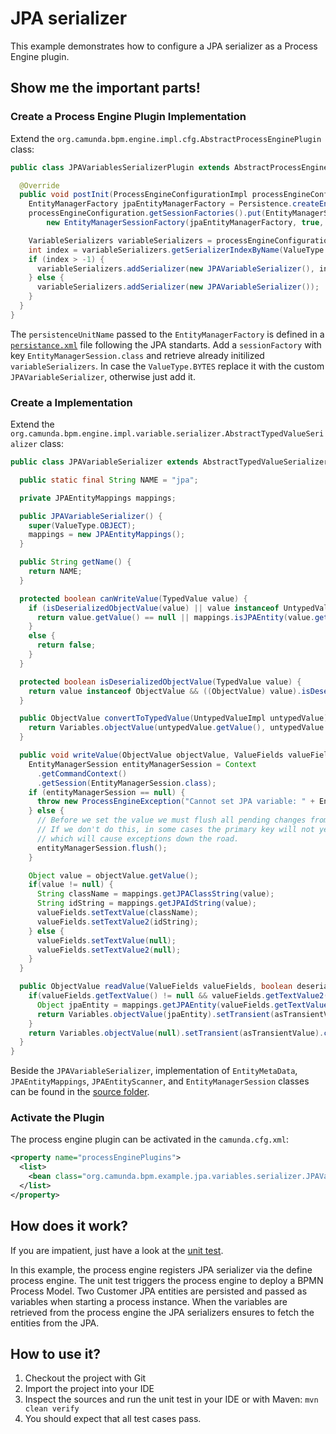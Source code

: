 # JPA serializer 

This example demonstrates how to configure a JPA serializer as a Process Engine plugin.


## Show me the important parts!



### Create a Process Engine Plugin Implementation

Extend the `org.camunda.bpm.engine.impl.cfg.AbstractProcessEnginePlugin` class:

``` java
public class JPAVariablesSerializerPlugin extends AbstractProcessEnginePlugin {

  @Override
  public void postInit(ProcessEngineConfigurationImpl processEngineConfiguration) {
    EntityManagerFactory jpaEntityManagerFactory = Persistence.createEntityManagerFactory("activiti-jpa-pu");
    processEngineConfiguration.getSessionFactories().put(EntityManagerSession.class,
        new EntityManagerSessionFactory(jpaEntityManagerFactory, true, true));

    VariableSerializers variableSerializers = processEngineConfiguration.getVariableSerializers();
    int index = variableSerializers.getSerializerIndexByName(ValueType.BYTES.getName());
    if (index > -1) {
      variableSerializers.addSerializer(new JPAVariableSerializer(), index);
    } else {
      variableSerializers.addSerializer(new JPAVariableSerializer());
    }
  }
}
```

The `persistenceUnitName` passed to the `EntityManagerFactory` is defined in a [`persistance.xml`][1] file following the JPA standarts.
Add a `sessionFactory` with key `EntityManagerSession.class` and retrieve already initilized `variableSerializers`.
In case the `ValueType.BYTES` replace it with the custom `JPAVariableSerializer`, otherwise just add it.

### Create a Implementation

Extend the `org.camunda.bpm.engine.impl.variable.serializer.AbstractTypedValueSerializer` class:

``` java
public class JPAVariableSerializer extends AbstractTypedValueSerializer<ObjectValue> {

  public static final String NAME = "jpa";

  private JPAEntityMappings mappings;

  public JPAVariableSerializer() {
    super(ValueType.OBJECT);
    mappings = new JPAEntityMappings();
  }

  public String getName() {
    return NAME;
  }

  protected boolean canWriteValue(TypedValue value) {
    if (isDeserializedObjectValue(value) || value instanceof UntypedValueImpl) {
      return value.getValue() == null || mappings.isJPAEntity(value.getValue());
    }
    else {
      return false;
    }
  }

  protected boolean isDeserializedObjectValue(TypedValue value) {
    return value instanceof ObjectValue && ((ObjectValue) value).isDeserialized();
  }

  public ObjectValue convertToTypedValue(UntypedValueImpl untypedValue) {
    return Variables.objectValue(untypedValue.getValue(), untypedValue.isTransient()).create();
  }

  public void writeValue(ObjectValue objectValue, ValueFields valueFields) {
    EntityManagerSession entityManagerSession = Context
      .getCommandContext()
      .getSession(EntityManagerSession.class);
    if (entityManagerSession == null) {
      throw new ProcessEngineException("Cannot set JPA variable: " + EntityManagerSession.class + " not configured");
    } else {
      // Before we set the value we must flush all pending changes from the entitymanager
      // If we don't do this, in some cases the primary key will not yet be set in the object
      // which will cause exceptions down the road.
      entityManagerSession.flush();
    }

    Object value = objectValue.getValue();
    if(value != null) {
      String className = mappings.getJPAClassString(value);
      String idString = mappings.getJPAIdString(value);
      valueFields.setTextValue(className);
      valueFields.setTextValue2(idString);
    } else {
      valueFields.setTextValue(null);
      valueFields.setTextValue2(null);
    }
  }

  public ObjectValue readValue(ValueFields valueFields, boolean deserializeObjectValue, boolean asTransientValue) {
    if(valueFields.getTextValue() != null && valueFields.getTextValue2() != null) {
      Object jpaEntity = mappings.getJPAEntity(valueFields.getTextValue(), valueFields.getTextValue2());
      return Variables.objectValue(jpaEntity).setTransient(asTransientValue).create();
    }
    return Variables.objectValue(null).setTransient(asTransientValue).create();
  }
}
```

Beside the `JPAVariableSerializer`, implementation of `EntityMetaData`, `JPAEntityMappings`, `JPAEntityScanner`,
and `EntityManagerSession` classes can be found in the [source folder][2].

### Activate the Plugin

The process engine plugin can be activated in the `camunda.cfg.xml`:

``` xml
<property name="processEnginePlugins">
  <list>
    <bean class="org.camunda.bpm.example.jpa.variables.serializer.JPAVariablesSerializerPlugin" />
  </list>
</property>
```

## How does it work?

If you are impatient, just have a look at the [unit test][3].

In this example, the process engine registers JPA serializer via the define process engine.
The unit test triggers the process engine to deploy a BPMN Process Model.
Two Customer JPA entities are persisted and passed as variables when starting a process instance.
When the variables are retrieved from the process engine the JPA serializers ensures to fetch the entities from the JPA.

## How to use it?

1. Checkout the project with Git
2. Import the project into your IDE
3. Inspect the sources and run the unit test in your IDE or with Maven: `mvn clean verify`
4. You should expect that all test cases pass.



[1]: src/test/resources/META-INF/persistence.xml
[2]: src/main/java/org/camunda/bpm/example/jpa/variables/serializer
[3]: src/test/java/org/camunda/bpm/example/test/JPAVariableTest.java

